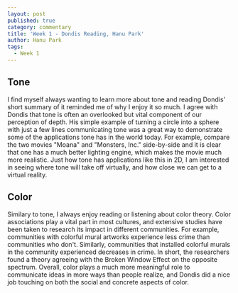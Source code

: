 ```yaml
---
layout: post
published: true
category: commentary
title: 'Week 1 - Dondis Reading, Hanu Park'
author: Hanu Park
tags:
  - Week 1
---
```

## Tone

I find myself always wanting to learn more about tone and reading Dondis' short summary of it reminded me of why I enjoy it so much. I agree with Dondis that tone is often an overlooked but vital component of our perception of depth. His simple example of turning a circle into a sphere with just a few lines communicating tone was a great way to demonstrate some of the applications tone has in the world today. For example, compare the two movies "Moana" and "Monsters, Inc." side-by-side and it is clear that one has a much better lighting engine, which makes the movie much more realistic. Just how tone has applications like this in 2D, I am interested in seeing where tone will take off virtually, and how close we can get to a virtual reality. 

## Color

Similary to tone, I always enjoy reading or listening about color theory. Color associations play a vital part in most cultures, and extensive studies have been taken to research its impact in different communities. For example, communities with colorful mural artworks experience less crime than communities who don't. Similarly, communities that installed colorful murals in the community experienced decreases in crime. In short, the researchers found a theory agreeing with the Broken Window Effect on the opposite spectrum. Overall, color plays a much more meaningful role to communicate ideas in more ways than people realize, and Dondis did a nice job touching on both the social and concrete aspects of color.

